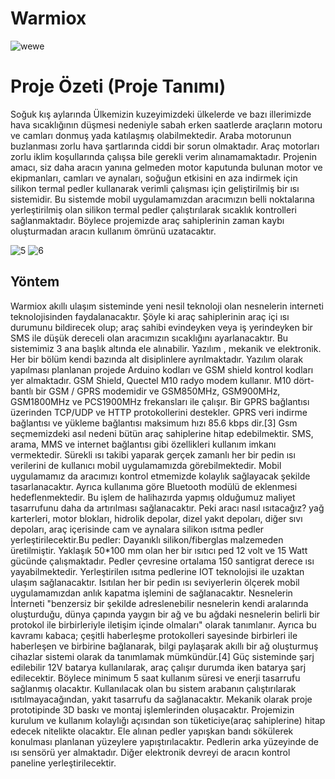 # Warmiox
![wewe](https://user-images.githubusercontent.com/47918693/211146973-97d19097-61c7-41d1-a760-2fcc3234c403.png)

# Proje Özeti (Proje Tanımı) 
Soğuk kış aylarında Ülkemizin kuzeyimizdeki ülkelerde ve bazı illerimizde hava sıcaklığının düşmesi nedeniyle sabah erken saatlerde araçların motoru ve camları donmuş yada katılaşmış olabilmektedir. Araba motorunun buzlanması zorlu hava şartlarında ciddi bir sorun olmaktadır. 
Araç motorları zorlu iklim koşullarında çalışsa bile gerekli verim alınamamaktadır. Projenin amacı, siz daha aracın yanına gelmeden motor kaputunda bulunan motor ve ekipmanları, camları ve aynaları, soğuğun etkisini en aza indirmek için silikon termal pedler kullanarak verimli çalışması için geliştirilmiş bir ısı sistemidir. 
Bu sistemde mobil uygulamamızdan aracımızın belli noktalarına yerleştirilmiş olan silikon termal pedler çalıştırılarak sıcaklık kontrolleri sağlanmaktadır. Böylece projemizde araç sahiplerinin zaman kaybı oluşturmadan aracın kullanım ömrünü uzatacaktır. 


![5](https://user-images.githubusercontent.com/47918693/211146789-20d5f008-4873-4a95-b989-6f2340e1f55e.png) ![6](https://user-images.githubusercontent.com/47918693/211146791-21ea540d-1fe5-408a-a602-dfa56c25b865.png)

## Yöntem 
Warmiox akıllı ulaşım sisteminde yeni nesil teknoloji olan nesnelerin interneti teknolojisinden faydalanacaktır. Şöyle ki araç sahiplerinin araç içi ısı durumunu bildirecek olup; araç sahibi evindeyken veya iş yerindeyken bir SMS ile düşük dereceli olan aracımızın sıcaklığını ayarlanacaktır. Bu sistemimiz 3 ana başlık altında ele alınabilir. Yazılım , mekanik ve elektronik. Her bir bölüm kendi bazında alt disiplinlere ayrılmaktadır. Yazılım olarak yapılması planlanan projede Arduino kodları ve GSM shield kontrol kodları yer almaktadır. GSM Shield, Quectel M10 radyo modem kullanır. M10 dört-bantlı bir GSM / GPRS modemidir ve GSM850MHz, GSM900MHz, GSM1800MHz ve PCS1900MHz frekansları ile çalışır. Bir GPRS bağlantısı üzerinden TCP/UDP ve HTTP protokollerini destekler. GPRS veri indirme bağlantısı ve yükleme bağlantısı maksimum hızı 85.6 kbps dir.[3] Gsm seçmemizdeki asıl nedeni bütün araç sahiplerine hitap edebilmektir. SMS, arama, MMS ve internet bağlantısı gibi özellikleri kullanım imkanı vermektedir. Sürekli ısı takibi yaparak gerçek zamanlı her bir pedin ısı verilerini de kullanıcı mobil uygulamamızda görebilmektedir. Mobil uygulamamız da aracımızı kontrol etmemizde kolaylık sağlayacak şekilde tasarlanacaktır. Ayrıca kullanıma göre Bluetooth modülü de eklenmesi hedeflenmektedir. Bu işlem de halihazırda yapmış olduğumuz maliyet tasarrufunu daha da artırılması sağlanacaktır. 
Peki aracı nasıl ısıtacağız? yağ karterleri, motor blokları, hidrolik depolar, dizel yakıt depoları, diğer sıvı depoları, araç içerisinde cam ve aynalara silikon ısıtma pedler yerleştirilecektir.Bu pedler: Dayanıklı silikon/fiberglas malzemeden üretilmiştir. Yaklaşık 50*100 mm olan her bir ısıtıcı ped 12 volt ve 15 Watt gücünde çalışmaktadır. Pedler çevresine ortalama 150 santigrat derece ısı yayabilmektedir. Yerleştirilen ısıtma pedlerine IOT teknolojisi ile uzaktan ulaşım sağlanacaktır. Isıtılan her bir pedin ısı seviyerlerin ölçerek mobil uygulamamızdan anlık kapatma işlemini de sağlanacaktır. 
Nesnelerin İnterneti "benzersiz bir şekilde adreslenebilir nesnelerin kendi aralarında oluşturduğu, dünya çapında yaygın bir ağ ve bu ağdaki nesnelerin belirli bir protokol ile birbirleriyle iletişim içinde olmaları" olarak tanımlanır. Ayrıca bu kavramı kabaca; çeşitli haberleşme protokolleri sayesinde birbirleri ile haberleşen ve birbirine bağlanarak, bilgi paylaşarak akıllı bir ağ oluşturmuş cihazlar sistemi olarak da tanımlamak mümkündür.[4] 
Güç sisteminde şarj edilebilir 12V batarya kullanılarak, araç çalışır durumda iken batarya şarj edilecektir. Böylece minimum 5 saat kullanım süresi ve enerji tasarrufu sağlanmış olacaktır. Kullanılacak olan bu sistem arabanın çalıştırılarak ısıtılmayacağından, yakıt tasarrufu da sağlanacaktır. 
Mekanik olarak proje prototipinde 3D baskı ve montaj işlemlerinden oluşacaktır. Projemizin kurulum ve kullanım kolaylığı açısından son tüketiciye(araç sahiplerine) hitap edecek nitelikte olacaktır. Ele alınan pedler yapışkan bandı sökülerek konulması planlanan yüzeylere yapıştırılacaktır. Pedlerin arka yüzeyinde de ısı sensörü yer almaktadır. Diğer elektronik devreyi de aracın kontrol paneline yerleştirilecektir.
